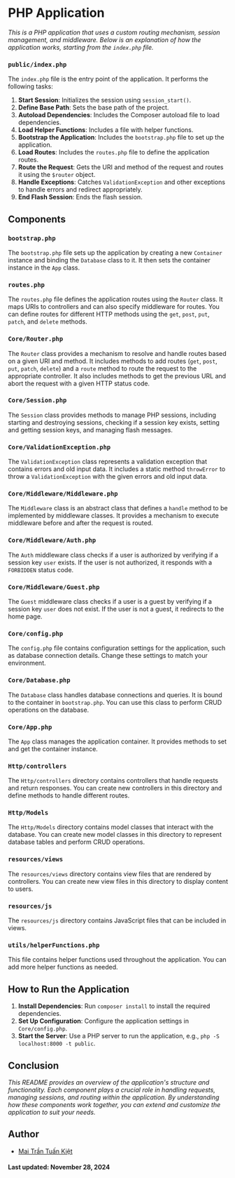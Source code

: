 # PHP Application

_This is a PHP application that uses a custom routing mechanism, session management, and middleware.
Below is an explanation of how the application works, starting from the `index.php` file._

### `public/index.php`

The `index.php` file is the entry point of the application. It performs the following tasks:

1. **Start Session**: Initializes the session using `session_start()`.
2. **Define Base Path**: Sets the base path of the project.
3. **Autoload Dependencies**: Includes the Composer autoload file to load dependencies.
4. **Load Helper Functions**: Includes a file with helper functions.
5. **Bootstrap the Application**: Includes the `bootstrap.php` file to set up the application.
6. **Load Routes**: Includes the `routes.php` file to define the application routes.
7. **Route the Request**: Gets the URI and method of the request and routes it using the `$router`
   object.
8. **Handle Exceptions**: Catches `ValidationException` and other exceptions to handle errors and
   redirect appropriately.
9. **End Flash Session**: Ends the flash session.

## Components

### `bootstrap.php`

The `bootstrap.php` file sets up the application by creating a new `Container` instance and binding
the `Database` class to it. It then sets the container instance in the `App` class.

### `routes.php`

The `routes.php` file defines the application routes using the `Router` class. It maps URIs to
controllers and can also specify middleware for routes. You can define routes for different HTTP
methods using the `get`, `post`, `put`, `patch`, and `delete` methods.

### `Core/Router.php`

The `Router` class provides a mechanism to resolve and handle routes based on a given URI and
method. It includes methods to add routes (`get`, `post`, `put`, `patch`, `delete`) and a `route`
method to route the request to the appropriate controller. It also includes methods to get the
previous URL and abort the request with a given HTTP status code.

### `Core/Session.php`

The `Session` class provides methods to manage PHP sessions, including starting and destroying
sessions, checking if a session key exists, setting and getting session keys, and managing flash
messages.

### `Core/ValidationException.php`

The `ValidationException` class represents a validation exception that contains errors and old input
data. It includes a static method `throwError` to throw a `ValidationException` with the given
errors and old input data.

### `Core/Middleware/Middleware.php`

The `Middleware` class is an abstract class that defines a `handle` method to be implemented by
middleware classes. It provides a mechanism to execute middleware before and after the request is
routed.

### `Core/Middleware/Auth.php`

The `Auth` middleware class checks if a user is authorized by verifying if a session key `user`
exists. If the user is not authorized, it responds with a `FORBIDDEN` status code.

### `Core/Middleware/Guest.php`

The `Guest` middleware class checks if a user is a guest by verifying if a session key `user` does
not exist. If the user is not a guest, it redirects to the home page.

### `Core/config.php`

The `config.php` file contains configuration settings for the application, such as database
connection details. Change these settings to match your environment.

### `Core/Database.php`

The `Database` class handles database connections and queries. It is bound to the container in
`bootstrap.php`. You can use this class to perform CRUD operations on the database.

### `Core/App.php`

The `App` class manages the application container. It provides methods to set and get the container
instance.

### `Http/controllers`

The `Http/controllers` directory contains controllers that handle requests and return responses.
You can create new controllers in this directory and define methods to handle different routes.

### `Http/Models`

The `Http/Models` directory contains model classes that interact with the database. You can
create new model classes in this directory to represent database tables and perform CRUD operations.

### `resources/views`

The `resources/views` directory contains view files that are rendered by controllers. You can create
new view files in this directory to display content to users.

### `resources/js`

The `resources/js` directory contains JavaScript files that can be included in views.

### `utils/helperFunctions.php`

This file contains helper functions used throughout the application. You can add more helper
functions as needed.

## How to Run the Application

1. **Install Dependencies**: Run `composer install` to install the required dependencies.
2. **Set Up Configuration**: Configure the application settings in `Core/config.php`.
3. **Start the Server**: Use a PHP server to run the application,
   e.g., `php -S localhost:8000 -t public`.

## Conclusion

_This README provides an overview of the application's structure and functionality. Each
component plays a crucial role in handling requests, managing sessions, and routing within the
application. By understanding how these components work together, you can extend and customize the
application to suit your needs._

## Author

- [Mai Trần Tuấn Kiệt](https://github.com/mttk2004)

#### Last updated: November 28, 2024